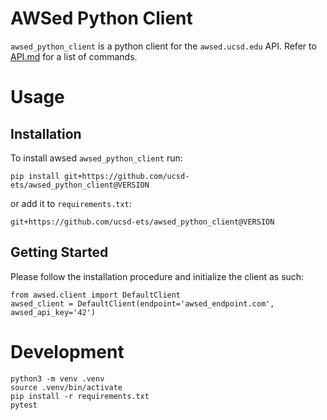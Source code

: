 # AWSed Python Client

`awsed_python_client` is a python client for the `awsed.ucsd.edu` API. Refer to [API.md](API.md) for a list of commands.

# Usage

## Installation

To install awsed `awsed_python_client` run:

```
pip install git+https://github.com/ucsd-ets/awsed_python_client@VERSION
```

or add it to `requirements.txt`:

```
git+https://github.com/ucsd-ets/awsed_python_client@VERSION
```

## Getting Started

Please follow the installation procedure and initialize the client as such:

```python3
from awsed.client import DefaultClient
awsed_client = DefaultClient(endpoint='awsed_endpoint.com', awsed_api_key='42')
```

# Development

```
python3 -m venv .venv
source .venv/bin/activate
pip install -r requirements.txt
pytest
```
